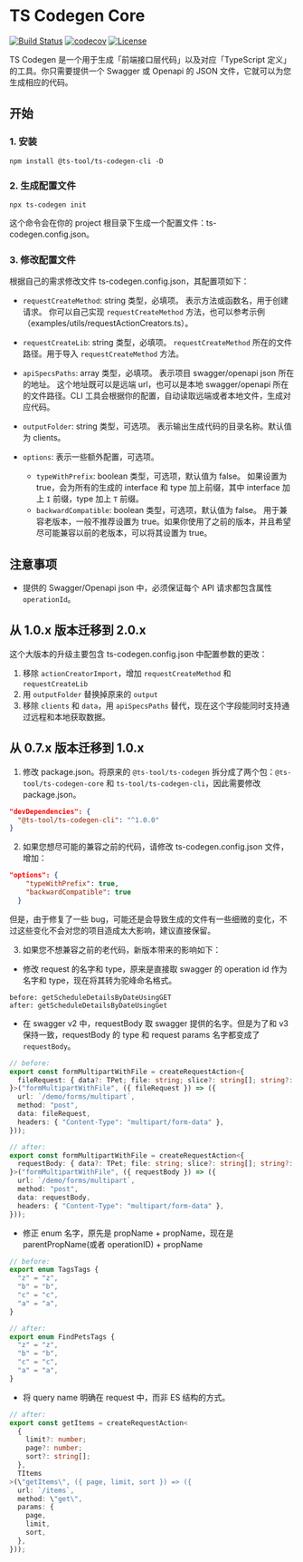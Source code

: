 # TS Codegen Core

[![Build Status](https://img.shields.io/travis/reeli/ts-codegen.svg?style=flat-square&branch=master)](https://travis-ci.org/reeli/ts-codegen)
[![codecov](https://codecov.io/gh/reeli/ts-codegen/branch/master/graph/badge.svg?style=flat-square)](https://codecov.io/gh/reeli/ts-codegen)
[![License](https://img.shields.io/npm/l/@ts-tool/ts-codegen.svg?style=flat-square)](https://npmjs.org/package/@ts-tool/ts-codegen)

TS Codegen 是一个用于生成「前端接口层代码」以及对应「TypeScript 定义」的工具。你只需要提供一个 Swagger 或 Openapi 的 JSON 文件，它就可以为您生成相应的代码。

## 开始

### 1. 安装

`npm install @ts-tool/ts-codegen-cli -D`

### 2. 生成配置文件

`npx ts-codegen init`

这个命令会在你的 project 根目录下生成一个配置文件：ts-codegen.config.json。

### 3. 修改配置文件

根据自己的需求修改文件 ts-codegen.config.json，其配置项如下：

- `requestCreateMethod`: string 类型，必填项。
表示方法或函数名，用于创建请求。 你可以自己实现 `requestCreateMethod` 方法，也可以参考示例（examples/utils/requestActionCreators.ts）。

- `requestCreateLib`: string 类型，必填项。
`requestCreateMethod` 所在的文件路径。用于导入 `requestCreateMethod` 方法。

- `apiSpecsPaths`: array 类型，必填项。
表示项目 swagger/openapi json 所在的地址。 这个地址既可以是远端 url，也可以是本地 swagger/openapi 所在的文件路径。CLI 工具会根据你的配置，自动读取远端或者本地文件，生成对应代码。

- `outputFolder`: string 类型，可选项。
表示输出生成代码的目录名称。默认值为 clients。

- `options`: 表示一些额外配置，可选项。
    - `typeWithPrefix`: boolean 类型，可选项，默认值为 false。
    如果设置为 true，会为所有的生成的 interface 和 type 加上前缀，其中 interface 加上 `I` 前缀，type 加上 `T` 前缀。
    - `backwardCompatible`: boolean 类型，可选项，默认值为 false。
    用于兼容老版本，一般不推荐设置为 true。如果你使用了之前的版本，并且希望尽可能兼容以前的老版本，可以将其设置为 true。

## 注意事项

- 提供的 Swagger/Openapi json 中，必须保证每个 API 请求都包含属性 `operationId`。

## 从 1.0.x 版本迁移到 2.0.x

这个大版本的升级主要包含 ts-codegen.config.json 中配置参数的更改：

1. 移除 `actionCreatorImport`，增加 `requestCreateMethod` 和 `requestCreateLib`
2. 用 `outputFolder` 替换掉原来的 `output` 
3. 移除 `clients` 和 `data`，用 `apiSpecsPaths` 替代，现在这个字段能同时支持通过远程和本地获取数据。

## 从 0.7.x 版本迁移到 1.0.x 

1. 修改 package.json。将原来的 `@ts-tool/ts-codegen` 拆分成了两个包：`@ts-tool/ts-codegen-core` 和 `ts-tool/ts-codegen-cli`，因此需要修改 package.json。

```json
"devDependencies": {
  "@ts-tool/ts-codegen-cli": "^1.0.0"
}
```

2. 如果您想尽可能的兼容之前的代码，请修改 ts-codegen.config.json 文件，增加：

```json
"options": {
    "typeWithPrefix": true,
    "backwardCompatible": true
  }
```

但是，由于修复了一些 bug，可能还是会导致生成的文件有一些细微的变化，不过这些变化不会对您的项目造成太大影响，建议直接保留。

3. 如果您不想兼容之前的老代码，新版本带来的影响如下：

- 修改 request 的名字和 type，原来是直接取 swagger 的 operation id 作为名字和 type，现在将其转为驼峰命名格式。

```text
before: getScheduleDetailsByDateUsingGET
after: getScheduleDetailsByDateUsingGet
```

- 在 swagger v2 中，requestBody 取 swagger 提供的名字。但是为了和 v3 保持一致，requestBody 的 type 和 request params 名字都变成了 `requestBody`。

```typescript
// before:
export const formMultipartWithFile = createRequestAction<{
  fileRequest: { data?: TPet; file: string; slice?: string[]; string?: string };
}>("formMultipartWithFile", ({ fileRequest }) => ({
  url: `/demo/forms/multipart`,
  method: "post",
  data: fileRequest,
  headers: { "Content-Type": "multipart/form-data" },
}));

// after:
export const formMultipartWithFile = createRequestAction<{
  requestBody: { data?: TPet; file: string; slice?: string[]; string?: string };
}>("formMultipartWithFile", ({ requestBody }) => ({
  url: `/demo/forms/multipart`,
  method: "post",
  data: requestBody,
  headers: { "Content-Type": "multipart/form-data" },
}));
```

- 修正 enum 名字，原先是 propName + propName，现在是 parentPropName(或者 operationID) + propName

```typescript
// before:
export enum TagsTags {
  "z" = "z",
  "b" = "b",
  "c" = "c",
  "a" = "a",
}

// after:
export enum FindPetsTags {
  "z" = "z",
  "b" = "b",
  "c" = "c",
  "a" = "a",
}
```

- 将 query name 明确在 request 中，而非 ES 结构的方式。

```typescript
// after:
export const getItems = createRequestAction<
  {
    limit?: number;
    page?: number;
    sort?: string[];
  },
  TItems
>(\"getItems\", ({ page, limit, sort }) => ({
  url: `/items`,
  method: \"get\",
  params: {
    page,
    limit,
    sort,
  },
}));
```  



